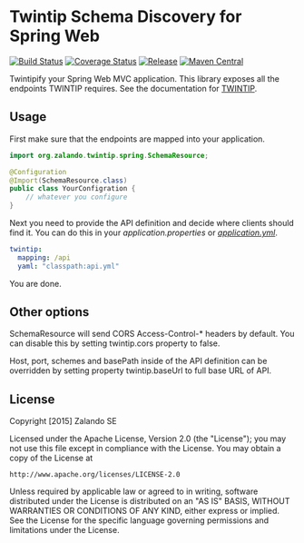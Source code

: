 # Twintip Schema Discovery for Spring Web

[![Build Status](https://img.shields.io/travis/zalando/twintip-spring-web.svg)](https://travis-ci.org/zalando/twintip-spring-web)
[![Coverage Status](https://img.shields.io/coveralls/zalando/twintip-spring-web.svg)](https://coveralls.io/r/zalando/twintip-spring-web)
[![Release](https://img.shields.io/github/release/zalando/twintip-spring-web.svg)](https://github.com/zalando/twintip-spring-web/releases)
[![Maven Central](https://img.shields.io/maven-central/v/org.zalando/twintip-spring-web.svg)](https://maven-badges.herokuapp.com/maven-central/org.zalando/twintip-spring-web)

Twintipify your Spring Web MVC application. This library exposes all the endpoints TWINTIP requires.
See the documentation for [TWINTIP](http://stups.readthedocs.org/en/latest/components/twintip.html).

## Usage

First make sure that the endpoints are mapped into your application.

```java
import org.zalando.twintip.spring.SchemaResource;

@Configuration
@Import(SchemaResource.class)
public class YourConfigration {
    // whatever you configure
}
```

Next you need to provide the API definition and decide where clients should find it.
You can do this in your *application.properties* or [*application.yml*](http://docs.spring.io/spring-boot/docs/current/reference/html/boot-features-external-config.html#boot-features-external-config-yaml).

```yaml
twintip:
  mapping: /api
  yaml: "classpath:api.yml"
```

You are done.

## Other options

SchemaResource will send CORS Access-Control-* headers by default. You can disable this by setting twintip.cors property to false.

Host, port, schemes and basePath inside of the API definition can be overridden by setting property twintip.baseUrl to full base URL of API.

## License

Copyright [2015] Zalando SE

Licensed under the Apache License, Version 2.0 (the "License");
you may not use this file except in compliance with the License.
You may obtain a copy of the License at

    http://www.apache.org/licenses/LICENSE-2.0

Unless required by applicable law or agreed to in writing, software
distributed under the License is distributed on an "AS IS" BASIS,
WITHOUT WARRANTIES OR CONDITIONS OF ANY KIND, either express or implied.
See the License for the specific language governing permissions and
limitations under the License.
